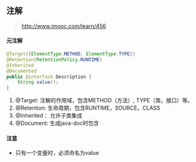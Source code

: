 

##  注解

> http://www.imooc.com/learn/456


#### 元注解
``` java
@Target({ElementType.METHOD, ElementType.TYPE})
@Retention(RetentionPolicy.RUNTIME)
@Inherited
@Documented
public @interface Description {
	String value();
}
```

1. @Target: 注解的作用域，包含METHOD（方法）, TYPE（类，接口）等。
2. @Retention: 生命周期，包含RUNTIME，SOURCE，CLASS
3. @Inherited： 允许子类集成
4. @Document: 生成java-doc时包含

#### 注意
- 只有一个变量时，必须命名为value

